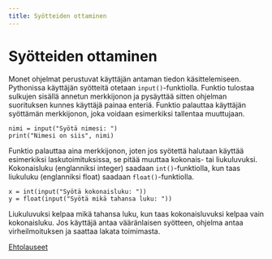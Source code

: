 ```yaml
---
title: Syötteiden ottaminen
---
```


# Syötteiden ottaminen

Monet ohjelmat perustuvat käyttäjän antaman tiedon käsittelemiseen. Pythonissa käyttäjän syötteitä otetaan `input()`-funktiolla. Funktio tulostaa sulkujen sisällä annetun merkkijonon ja pysäyttää sitten ohjelman suorituksen kunnes käyttäjä painaa enteriä. Funktio palauttaa käyttäjän syöttämän merkkijonon, joka voidaan esimerkiksi tallentaa muuttujaan.

    nimi = input("Syötä nimesi: ")
    print("Nimesi on siis", nimi)

Funktio palauttaa aina merkkijonon, joten jos syötettä halutaan käyttää esimerkiksi laskutoimituksissa, se pitää muuttaa kokonais- tai liukuluvuksi. Kokonaisluku (englanniksi integer) saadaan `int()`-funktiolla, kun taas liukuluku (englanniksi float) saadaan `float()`-funktiolla.

    x = int(input("Syötä kokonaisluku: "))
    y = float(input("Syötä mikä tahansa luku: "))

Liukuluvuksi kelpaa mikä tahansa luku, kun taas kokonaisluvuksi kelpaa vain kokonaisluku. Jos käyttäjä antaa vääränlaisen syötteen, ohjelma antaa virheilmoituksen ja saattaa lakata toimimasta.

[Ehtolauseet](../ehtolauseet/)